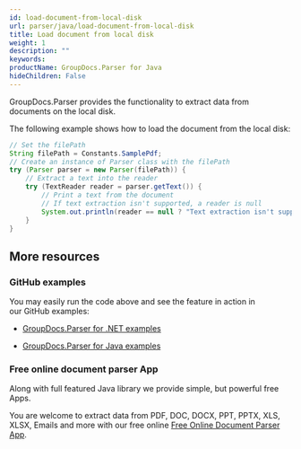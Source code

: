 ```yaml
---
id: load-document-from-local-disk
url: parser/java/load-document-from-local-disk
title: Load document from local disk
weight: 1
description: ""
keywords: 
productName: GroupDocs.Parser for Java
hideChildren: False
---
```

GroupDocs.Parser provides the functionality to extract data from documents on the local disk.

The following example shows how to load the document from the local disk:

```java
// Set the filePath
String filePath = Constants.SamplePdf;
// Create an instance of Parser class with the filePath
try (Parser parser = new Parser(filePath)) {
    // Extract a text into the reader
    try (TextReader reader = parser.getText()) {
        // Print a text from the document
        // If text extraction isn't supported, a reader is null
        System.out.println(reader == null ? "Text extraction isn't supported" : reader.readToEnd());
    }
}
```

## More resources

### GitHub examples

You may easily run the code above and see the feature in action in our GitHub examples:

*   [GroupDocs.Parser for .NET examples](https://github.com/groupdocs-parser/GroupDocs.Parser-for-.NET)
    
*   [GroupDocs.Parser for Java examples](https://github.com/groupdocs-parser/GroupDocs.Parser-for-Java)
    

### Free online document parser App

Along with full featured Java library we provide simple, but powerful free Apps.

You are welcome to extract data from PDF, DOC, DOCX, PPT, PPTX, XLS, XLSX, Emails and more with our free online [Free Online Document Parser App](https://products.groupdocs.app/parser).
